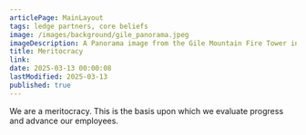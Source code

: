 ```yaml
---
articlePage: MainLayout
tags: ledge partners, core beliefs
image: /images/background/gile_panorama.jpeg
imageDescription: A Panorama image from the Gile Mountain Fire Tower in Norwich, VT
title: Meritocracy
link:
date: 2025-03-13 00:00:08
lastModified: 2025-03-13
published: true
---
```

We are a meritocracy. This is the basis upon which we evaluate progress and advance our employees.

